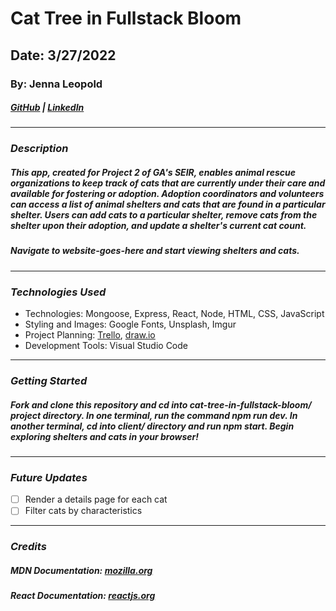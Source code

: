 # Cat Tree in Fullstack Bloom

## Date: 3/27/2022

### By: Jenna Leopold

##### [GitHub](https://github.com/Jenna424) | [LinkedIn](https://www.linkedin.com/in/jenna-leopold-136294127)

---

### **_Description_**

##### This app, created for Project 2 of GA's SEIR, enables animal rescue organizations to keep track of cats that are currently under their care and available for fostering or adoption. Adoption coordinators and volunteers can access a list of animal shelters and cats that are found in a particular shelter. Users can add cats to a particular shelter, remove cats from the shelter upon their adoption, and update a shelter's current cat count.

##### Navigate to website-goes-here and start viewing shelters and cats.

---

### **_Technologies Used_**

- Technologies: Mongoose, Express, React, Node, HTML, CSS, JavaScript
- Styling and Images: Google Fonts, Unsplash, Imgur
- Project Planning: [Trello](https://trello.com/b/epBBCv9g/trello-for-cat-tree-in-fullstack-bloom), [draw.io](https://app.diagrams.net/#G1dBTJdNk_QCf82u9d3J-7KtiithWb-Ohq)
- Development Tools: Visual Studio Code

---

### **_Getting Started_**

##### Fork and clone this repository and cd into cat-tree-in-fullstack-bloom/ project directory. In one terminal, run the command npm run dev. In another terminal, cd into client/ directory and run npm start. Begin exploring shelters and cats in your browser!

---

### **_Future Updates_**

- [ ] Render a details page for each cat
- [ ] Filter cats by characteristics

---

### **_Credits_**

##### **MDN Documentation:** [mozilla.org](https://developer.mozilla.org/en-US/docs/Learn/JavaScript)

##### **React Documentation:** [reactjs.org](https://reactjs.org/docs/getting-started.html)
